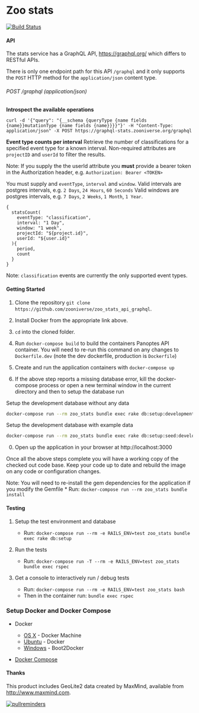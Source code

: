 # Zoo stats
[![Build Status](https://travis-ci.org/zooniverse/zoo-stats-api-graphql.svg?branch=master)](https://travis-ci.org/zooniverse/zoo-stats-api-graphql)

#### API
The stats service has a GraphQL API, https://graphql.org/ which differs to RESTful APIs.

There is only one endpoint path for this API `/graphql` and it only supports the `POST` HTTP method for the `application/json` content type.

###### POST /graphql (application/json)

**Introspect the available operations**

```
curl -d '{"query": "{__schema {queryType {name fields {name}}mutationType {name fields {name}}}}"}' -H "Content-Type: application/json" -X POST https://graphql-stats.zooniverse.org/graphql
```

**Event type counts per interval**
Retrieve the number of classifications for a specified event type for a known interval. Non-required attributes are `projectID` and `userId` to filter the results.

Note: If you supply the the userId attribute you **must** provide a bearer token in the Authorization header, e.g.
`Authorization: Bearer <TOKEN>`

You must supply and `eventType`, `interval` and `window`. Valid intervals are postgres intervals, e.g. `2 Days`, `24 Hours`, `60 Seconds`
Valid windows are postgres intervals, e.g. `7 Days`, `2 Weeks`, `1 Month`, `1 Year`.

```
{
  statsCount(
    eventType: "classification",
    interval: "1 Day",
    window: "1 week",
    projectId: "${project.id}",
    userId: "${user.id}"
  ){
    period,
    count
  }
}
```

Note: `classification` events are currently the only supported event types.

#### Getting Started

1. Clone the repository `git clone https://github.com/zooniverse/zoo_stats_api_graphql`.

0. Install Docker from the appropriate link above.

0. `cd` into the cloned folder.

0. Run `docker-compose build` to build the containers Panoptes API container. You will need to re-run this command on any changes to `Dockerfile.dev` (note the dev dockerfile, production is `Dockerfile`)

0. Create and run the application containers with `docker-compose up`

0. If the above step reports a missing database error, kill the docker-compose process or open a new terminal window in the current directory and then to setup the database run

Setup the development database without any data

``` sh
docker-compose run --rm zoo_stats bundle exec rake db:setup:development
```

Setup the development database with example data

``` sh
docker-compose run --rm zoo_stats bundle exec rake db:setup:seed:development
```

0. Open up the application in your browser at http://localhost:3000

Once all the above steps complete you will have a working copy of the checked out code base. Keep your code up to date and rebuild the image on any code or configuration changes.

Note: You will need to re-install the gem dependencies for the application if you modify the Gemfile
    * Run: `docker-compose run --rm zoo_stats bundle install`

#### Testing

1. Setup the test environment and database
    * Run: `docker-compose run --rm -e RAILS_ENV=test zoo_stats bundle exec rake db:setup`

0. Run the tests
    * Run: `docker-compose run -T --rm -e RAILS_ENV=test zoo_stats bundle exec rspec`

0. Get a console to interactively run / debug tests
    * Run: `docker-compose run --rm -e RAILS_ENV=test zoo_stats bash`
    * Then in the container run: `bundle exec rspec`

### Setup Docker and Docker Compose

* Docker
  * [OS X](https://docs.docker.com/installation/mac/) - Docker Machine
  * [Ubuntu](https://docs.docker.com/installation/ubuntulinux/) - Docker
  * [Windows](http://docs.docker.com/installation/windows/) - Boot2Docker

* [Docker Compose](https://docs.docker.com/compose/)

#### Thanks

This product includes GeoLite2 data created by MaxMind, available from http://www.maxmind.com.

[![pullreminders](https://pullreminders.com/badge.svg)](https://pullreminders.com?ref=badge)
